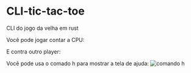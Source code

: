 # CLI-tic-tac-toe
CLI do jogo da velha em rust

Você pode jogar contar a CPU:

E contra outro player:

Você pode usa o comado h para mostrar a tela de ajuda:
![comando h](https://user-images.githubusercontent.com/90113653/201543674-87f7c270-a998-44f2-9ce7-1932479f3420.png)
